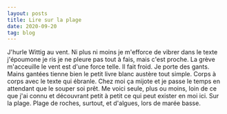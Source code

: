 ```yaml
---
layout: posts
title: Lire sur la plage
date: 2020-09-20
tag: blog
---
```

J'hurle Wittig au vent. Ni plus ni moins je m'efforce de vibrer dans le texte j'époumone je ris je ne pleure pas tout à fais, mais c'est proche. La grève m'acceuille le vent est d'une force telle. Il fait froid. Je porte des gants. Mains gantées tienne bien le petit livre blanc austère tout simple. Corps à corps avec le texte qui ébranle. Chez moi ça mijote et je passe le temps en attendant que le souper soi prêt. Me voici seule, plus ou moins, loin de ce que j'ai connu et découvrant petit à petit ce qui peut exister en moi ici. Sur la plage. Plage de roches, surtout, et d'algues, lors de marée basse. 


